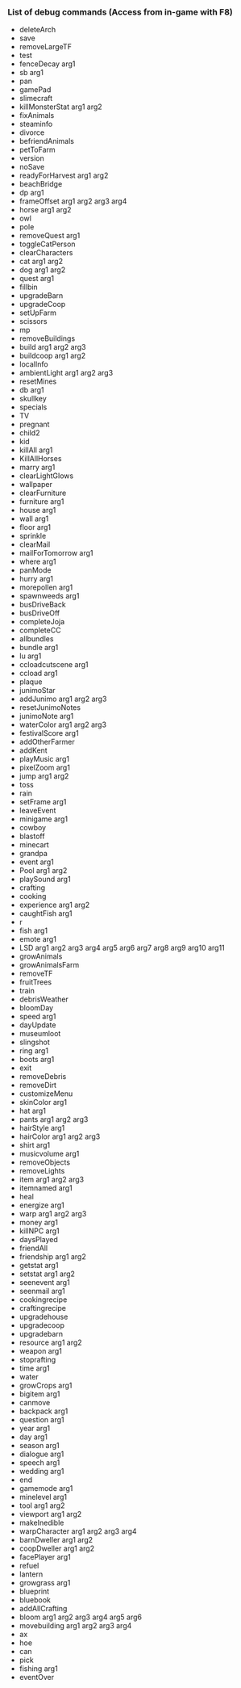 ### List of debug commands (Access from in-game with F8)


* deleteArch
* save
* removeLargeTF
* test
* fenceDecay arg1
* sb arg1
* pan
* gamePad
* slimecraft
* killMonsterStat arg1 arg2
* fixAnimals
* steaminfo
* divorce
* befriendAnimals
* petToFarm
* version
* noSave
* readyForHarvest arg1 arg2
* beachBridge
* dp arg1
* frameOffset arg1 arg2 arg3 arg4
* horse arg1 arg2
* owl
* pole
* removeQuest arg1
* toggleCatPerson
* clearCharacters
* cat arg1 arg2
* dog arg1 arg2
* quest arg1
* fillbin
* upgradeBarn
* upgradeCoop
* setUpFarm
* scissors
* mp
* removeBuildings
* build arg1 arg2 arg3
* buildcoop arg1 arg2
* localInfo
* ambientLight arg1 arg2 arg3
* resetMines
* db arg1
* skullkey
* specials
* TV
* pregnant
* child2
* kid
* killAll arg1
* KillAllHorses
* marry arg1
* clearLightGlows
* wallpaper
* clearFurniture
* furniture arg1
* house arg1
* wall arg1
* floor arg1
* sprinkle
* clearMail
* mailForTomorrow arg1
* where arg1
* panMode
* hurry arg1
* morepollen arg1
* spawnweeds arg1
* busDriveBack
* busDriveOff
* completeJoja
* completeCC
* allbundles
* bundle arg1
* lu arg1
* ccloadcutscene arg1
* ccload arg1
* plaque
* junimoStar
* addJunimo arg1 arg2 arg3
* resetJunimoNotes
* junimoNote arg1
* waterColor arg1 arg2 arg3
* festivalScore arg1
* addOtherFarmer
* addKent
* playMusic arg1
* pixelZoom arg1
* jump arg1 arg2
* toss
* rain
* setFrame arg1
* leaveEvent
* minigame arg1
* cowboy
* blastoff
* minecart
* grandpa
* event arg1
* Pool arg1 arg2
* playSound arg1
* crafting
* cooking
* experience arg1 arg2
* caughtFish arg1
* r
* fish arg1
* emote arg1
* LSD arg1 arg2 arg3 arg4 arg5 arg6 arg7 arg8 arg9 arg10 arg11
* growAnimals
* growAnimalsFarm
* removeTF
* fruitTrees
* train
* debrisWeather
* bloomDay
* speed arg1
* dayUpdate
* museumloot
* slingshot
* ring arg1
* boots arg1
* exit
* removeDebris
* removeDirt
* customizeMenu
* skinColor arg1
* hat arg1
* pants arg1 arg2 arg3
* hairStyle arg1
* hairColor arg1 arg2 arg3
* shirt arg1
* musicvolume arg1
* removeObjects
* removeLights
* item arg1 arg2 arg3
* itemnamed arg1
* heal
* energize arg1
* warp arg1 arg2 arg3
* money arg1
* killNPC arg1
* daysPlayed
* friendAll
* friendship arg1 arg2
* getstat arg1
* setstat arg1 arg2
* seenevent arg1
* seenmail arg1
* cookingrecipe
* craftingrecipe
* upgradehouse
* upgradecoop
* upgradebarn
* resource arg1 arg2
* weapon arg1
* stoprafting
* time arg1
* water
* growCrops arg1
* bigitem arg1
* canmove
* backpack arg1
* question arg1
* year arg1
* day arg1
* season arg1
* dialogue arg1
* speech arg1
* wedding arg1
* end
* gamemode arg1
* minelevel arg1
* tool arg1 arg2
* viewport arg1 arg2
* makeInedible
* warpCharacter arg1 arg2 arg3 arg4
* barnDweller arg1 arg2
* coopDweller arg1 arg2
* facePlayer arg1
* refuel
* lantern
* growgrass arg1
* blueprint
* bluebook
* addAllCrafting
* bloom arg1 arg2 arg3 arg4 arg5 arg6
* movebuilding arg1 arg2 arg3 arg4
* ax
* hoe
* can
* pick
* fishing arg1
* eventOver
